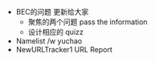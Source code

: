 - BEC的问题 更新给大家
	- 聚焦的两个问题 pass the information
	- 设计相应的 quizz
- Namelist /w yuchao
- NewURLTracker1 URL Report
